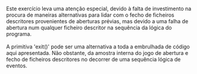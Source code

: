 Este exercício leva uma atenção especial, devido à falta de investimento na procura de maneiras alternativas para lidar com o fecho de ficheiros descritores provenientes de aberturas prévias, mas devido a uma falha de abertura num qualquer ficheiro descritor na sequência da lógica do programa.\
\
A primitiva 'exit()' pode ser uma alternativa a toda a embrulhada de código aqui apresentada. Não obstante, da amostra interna do jogo de abertura e fecho de ficheiros descritores no decorrer de uma sequência lógica de eventos.

